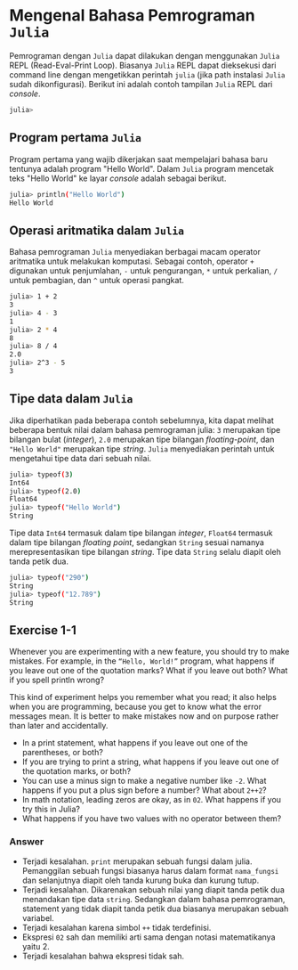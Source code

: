 # Mengenal Bahasa Pemrograman `Julia`

Pemrograman dengan `Julia` dapat dilakukan dengan menggunakan `Julia` REPL (Read-Eval-Print Loop). Biasanya `Julia` REPL dapat dieksekusi dari command line dengan mengetikkan perintah `julia` (jika path instalasi `Julia` sudah dikonfigurasi). Berikut ini adalah contoh tampilan `Julia` REPL dari *console*.

```bash
julia>
```

## Program pertama `Julia`

Program pertama yang wajib dikerjakan saat mempelajari bahasa baru tentunya adalah program "Hello World". Dalam `Julia` program mencetak teks "Hello World" ke layar *console* adalah sebagai berikut.

```bash
julia> println("Hello World")
Hello World
```

## Operasi aritmatika dalam `Julia`

Bahasa pemrograman `Julia` menyediakan berbagai macam operator aritmatika untuk melakukan komputasi. Sebagai contoh, operator `+` digunakan untuk penjumlahan, `-` untuk pengurangan, `*` untuk perkalian, `/` untuk pembagian, dan `^` untuk operasi pangkat.

```bash
julia> 1 + 2
3
julia> 4 - 3
1
julia> 2 * 4
8
julia> 8 / 4
2.0
julia> 2^3 - 5
3
```

## Tipe data dalam `Julia`

Jika diperhatikan pada beberapa contoh sebelumnya, kita dapat melihat beberapa bentuk nilai dalam bahasa pemrograman julia: `3` merupakan tipe bilangan bulat (*integer*), `2.0` merupakan tipe bilangan *floating-point*, dan `"Hello World"` merupakan tipe *string*. `Julia` menyediakan perintah untuk mengetahui tipe data dari sebuah nilai.

```bash
julia> typeof(3)
Int64
julia> typeof(2.0)
Float64
julia> typeof("Hello World")
String
```

Tipe data `Int64` termasuk dalam tipe bilangan *integer*, `Float64` termasuk dalam tipe bilangan *floating point*, sedangkan `String` sesuai namanya merepresentasikan tipe bilangan *string*. Tipe data `String` selalu diapit oleh tanda petik dua.

```bash
julia> typeof("290")
String
julia> typeof("12.789")
String
```

## Exercise 1-1

Whenever you are experimenting with a new feature, you should try to make mistakes. For example, in the `“Hello, World!”` program, what happens if you leave out one of the quotation marks? What if you leave out both? What if you spell println wrong?

This kind of experiment helps you remember what you read; it also helps when you are programming, because you get to know what the error messages mean. It is better to make mistakes now and on purpose rather than later and accidentally.

- In a print statement, what happens if you leave out one of the parentheses, or both?
- If you are trying to print a string, what happens if you leave out one of the quotation marks, or both?
- You can use a minus sign to make a negative number like `-2`. What happens if you put a plus sign before a number? What about `2++2`?
- In math notation, leading zeros are okay, as in `02`. What happens if you try this in Julia?
- What happens if you have two values with no operator between them?

### Answer

- Terjadi kesalahan. `print` merupakan sebuah fungsi dalam julia. Pemanggilan sebuah fungsi biasanya harus dalam format `nama_fungsi` dan selanjutnya diapit oleh tanda kurung buka dan kurung tutup.
- Terjadi kesalahan. Dikarenakan sebuah nilai yang diapit tanda petik dua menandakan tipe data `string`. Sedangkan dalam bahasa pemrograman, statement yang tidak diapit tanda petik dua biasanya merupakan sebuah variabel.
- Terjadi kesalahan karena simbol `++` tidak terdefinisi.
- Ekspresi `02` sah dan memiliki arti sama dengan notasi matematikanya yaitu 2.
- Terjadi kesalahan bahwa ekspresi tidak sah.

